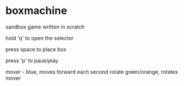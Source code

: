 # boxmachine
sandbox game written in scratch

hold 'q' to open the selector

press space to place box

press 'p' to paue/play

mover - blue, moves forward each second
rotate green/orange, rotates mover
